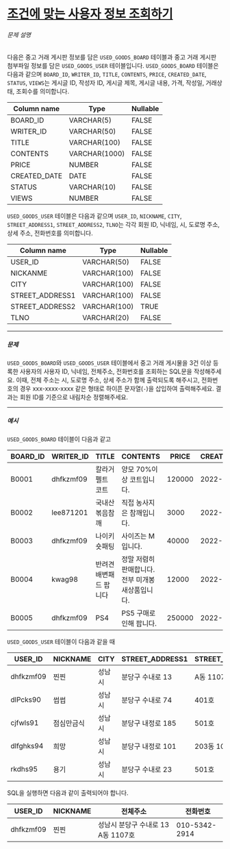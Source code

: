 # [조건에 맞는 사용자 정보 조회하기](https://school.programmers.co.kr/learn/courses/30/lessons/164670)


###### 문제 설명


다음은 중고 거래 게시판 정보를 담은 `USED_GOODS_BOARD` 테이블과 중고 거래 게시판 첨부파일 정보를 담은 `USED_GOODS_USER` 테이블입니다. `USED_GOODS_BOARD` 테이블은 다음과 같으며 `BOARD_ID`, `WRITER_ID`, `TITLE`, `CONTENTS`, `PRICE`, `CREATED_DATE`, `STATUS`, `VIEWS`는 게시글 ID, 작성자 ID, 게시글 제목, 게시글 내용, 가격, 작성일, 거래상태, 조회수를 의미합니다.




| Column name | Type | Nullable |
| --- | --- | --- |
| BOARD\_ID | VARCHAR(5\) | FALSE |
| WRITER\_ID | VARCHAR(50\) | FALSE |
| TITLE | VARCHAR(100\) | FALSE |
| CONTENTS | VARCHAR(1000\) | FALSE |
| PRICE | NUMBER | FALSE |
| CREATED\_DATE | DATE | FALSE |
| STATUS | VARCHAR(10\) | FALSE |
| VIEWS | NUMBER | FALSE |


`USED_GOODS_USER` 테이블은 다음과 같으며 `USER_ID`, `NICKNAME`, `CITY`, `STREET_ADDRESS1`, `STREET_ADDRESS2`, `TLNO`는 각각 회원 ID, 닉네임, 시, 도로명 주소, 상세 주소, 전화번호를 의미합니다.




| Column name | Type | Nullable |
| --- | --- | --- |
| USER\_ID | VARCHAR(50\) | FALSE |
| NICKANME | VARCHAR(100\) | FALSE |
| CITY | VARCHAR(100\) | FALSE |
| STREET\_ADDRESS1 | VARCHAR(100\) | FALSE |
| STREET\_ADDRESS2 | VARCHAR(100\) | TRUE |
| TLNO | VARCHAR(20\) | FALSE |




---


##### 문제


`USED_GOODS_BOARD`와 `USED_GOODS_USER` 테이블에서 중고 거래 게시물을 3건 이상 등록한 사용자의 사용자 ID, 닉네임, 전체주소, 전화번호를 조회하는 SQL문을 작성해주세요. 이때, 전체 주소는 시, 도로명 주소, 상세 주소가 함께 출력되도록 해주시고, 전화번호의 경우 xxx\-xxxx\-xxxx 같은 형태로 하이픈 문자열(`-`)을 삽입하여 출력해주세요. 결과는 회원 ID를 기준으로 내림차순 정렬해주세요. 




---


##### 예시


`USED_GOODS_BOARD` 테이블이 다음과 같고




| BOARD\_ID | WRITER\_ID | TITLE | CONTENTS | PRICE | CREATED\_DATE | STATUS | VIEWS |
| --- | --- | --- | --- | --- | --- | --- | --- |
| B0001 | dhfkzmf09 | 칼라거펠트 코트 | 양모 70%이상 코트입니다. | 120000 | 2022\-10\-14 | DONE | 104 |
| B0002 | lee871201 | 국내산 볶음참깨 | 직접 농사지은 참깨입니다. | 3000 | 2022\-10\-02 | DONE | 121 |
| B0003 | dhfkzmf09 | 나이키 숏패팅 | 사이즈는 M입니다. | 40000 | 2022\-10\-17 | DONE | 98 |
| B0004 | kwag98 | 반려견 배변패드 팝니다 | 정말 저렴히 판매합니다. 전부 미개봉 새상품입니다. | 12000 | 2022\-10\-01 | DONE | 250 |
| B0005 | dhfkzmf09 | PS4 | PS5 구매로인해 팝니다. | 250000 | 2022\-11\-03 | DONE | 111 |


`USED_GOODS_USER` 테이블이 다음과 같을 때




| USER\_ID | NICKNAME | CITY | STREET\_ADDRESS1 | STREET\_ADDRESS2 | TLNO |
| --- | --- | --- | --- | --- | --- |
| dhfkzmf09 | 찐찐 | 성남시 | 분당구 수내로 13 | A동 1107호 | 01053422914 |
| dlPcks90 | 썹썹 | 성남시 | 분당구 수내로 74 | 401호 | 01034573944 |
| cjfwls91 | 점심만금식 | 성남시 | 분당구 내정로 185 | 501호 | 01036344964 |
| dlfghks94 | 희망 | 성남시 | 분당구 내정로 101 | 203동 102호 | 01032634154 |
| rkdhs95 | 용기 | 성남시 | 분당구 수내로 23 | 501호 | 01074564564 |


SQL을 실행하면 다음과 같이 출력되어야 합니다.




| USER\_ID | NICKNAME | 전체주소 | 전화번호 |
| --- | --- | --- | --- |
| dhfkzmf09 | 찐찐 | 성남시 분당구 수내로 13 A동 1107호 | 010\-5342\-2914 |


